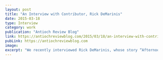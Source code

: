 ```yaml
---
layout: post
title: "An Interview with Contributor, Rick DeMarinis"
date: 2015-03-18
type: Interview
category: work
publication: "Antioch Review Blog"
link: https://antiochreviewblog.com/2015/03/18/an-interview-with-contributor-rick-demarinis/
pubLink: https://antiochreviewblog.com
image:
excerpt: "We recently interviewed Rick DeMarinis, whose story “Afternoon in Byzantium” ran in The Antioch Review, 2014 summer all-fiction issue and garnered the Review recognition as a finalist in the fiction category of the 2015 National Magazine Awards from the American Society of Magazine Editors."
---
```

